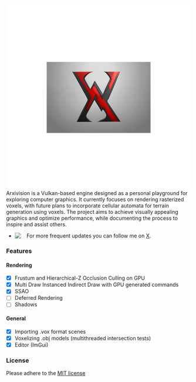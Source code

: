 <img align="center" padding="2" src="data/images/arxivision/ArXiVisionLogo.png"/>
Arxivision is a Vulkan-based engine designed as a personal playground for exploring computer graphics. It currently focuses on rendering rasterized voxels, with future plans to incorporate cellular automata for terrain generation using voxels. The project aims to achieve visually appealing graphics and optimize performance, while documenting the process to inspire and assist others.

- <img align="left" width="32" src="https://i.pinimg.com/736x/99/65/5e/99655e9fe24eb0a7ea38de683cedb735.jpg"/> For more frequent updates you can follow me on <a href="https://twitter.com/Kiiiri7">X</a>.

### Features
#### Rendering
- [x] Frustum and Hierarchical-Z Occlusion Culling on GPU
- [x] Multi Draw Instanced Indirect Draw with GPU generated commands
- [x] SSAO
- [ ] Deferred Rendering
- [ ] Shadows

#### General
- [x] Importing .vox format scenes
- [x] Voxelizing .obj models (multithreaded intersection tests)
- [x] Editor (ImGui)

### License
Please adhere to the <a href="https://en.wikipedia.org/wiki/MIT_License">MIT license</a> 
